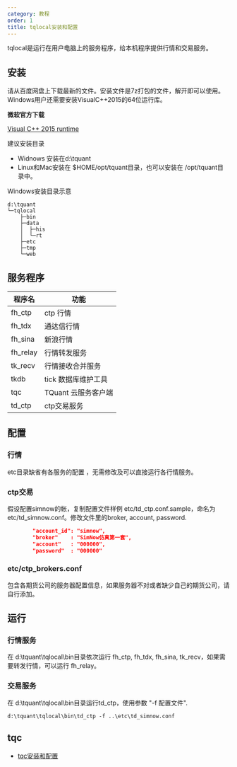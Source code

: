 ```yaml
---
category: 教程
order: 1
title: tqlocal安装和配置
---
```


tqlocal是运行在用户电脑上的服务程序，给本机程序提供行情和交易服务。

## 安装

请从百度网盘上下载最新的文件。安装文件是7z打包的文件，解开即可以使用。Windows用户还需要安装VisualC++2015的64位运行库。

**微软官方下载**

[Visual C++ 2015 runtime](https://www.microsoft.com/en-us/download/details.aspx?id=48145)

建议安装目录
- Widnows 安装在d:\tquant
- Linux和Mac安装在 $HOME/opt/tquant目录，也可以安装在 /opt/tquant目录中。

Windows安装目录示意
```
d:\tquant
└─tqlocal
    ├─bin
    ├─data
    │  ├─his
    │  └─rt
    ├─etc
    ├─tmp
    └─web
```
## 服务程序

| 程序名 | 功能 | 
| ----- | ---- |
| fh_ctp | ctp 行情 |
| fh_tdx | 通达信行情 |
| fh_sina | 新浪行情 |
| fh_relay | 行情转发服务 |
| tk_recv | 行情接收合并服务 |
| tkdb | tick 数据库维护工具 |
| tqc | TQuant 云服务客户端 |
| td_ctp | ctp交易服务 |


## 配置

### 行情

etc目录缺省有各服务的配置 ，无需修改及可以直接运行各行情服务。

### ctp交易

假设配置simnow的帐，复制配置文件样例 etc/td_ctp.conf.sample，命名为 etc/td_simnow.conf。修改文件里的broker, account, password.

```json
		"account_id": "simnow",
		"broker"	: "SimNow仿真第一套",
		"account"	: "000000",
		"password"	: "000000"
```

### etc/ctp_brokers.conf
 包含各期货公司的服务器配置信息，如果服务器不对或者缺少自己的期货公司，请自行添加。

## 运行

### 行情服务

在 d:\tquant\tqlocal\bin目录依次运行 fh_ctp, fh_tdx, fh_sina, tk_recv，如果需要转发行情，可以运行 fh_relay。

### 交易服务

在 d:\tquant\tqlocal\bin目录运行td_ctp，使用参数 "-f 配置文件".

```dos
d:\tquant\tqlocal\bin\td_ctp -f ..\etc\td_simnow.conf
```

## tqc

- [tqc安装和配置](/docs/manual/tqc)
